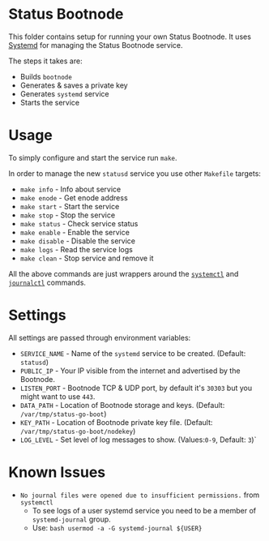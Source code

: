 # Status Bootnode

This folder contains setup for running your own Status Bootnode.
It uses [Systemd](https://www.freedesktop.org/wiki/Software/systemd/) for managing the Status Bootnode service.

The steps it takes are:

* Builds `bootnode`
* Generates & saves a private key
* Generates `systemd` service
* Starts the service

# Usage

To simply configure and start the service run `make`.

In order to manage the new `statusd` service you use other `Makefile` targets:

* `make info` - Info about service
* `make enode` - Get enode address
* `make start` - Start the service
* `make stop` - Stop the service
* `make status` - Check service status
* `make enable` - Enable the service
* `make disable` - Disable the service
* `make logs` - Read the service logs
* `make clean` - Stop service and remove it

All the above commands are just wrappers around the [`systemctl`](http://man7.org/linux/man-pages/man1/systemctl.1.html) and [`journalctl`](http://man7.org/linux/man-pages/man1/journalctl.1.html) commands.

# Settings

All settings are passed through environment variables:

* `SERVICE_NAME` - Name of the `systemd` service to be created. (Default: `statusd`)
* `PUBLIC_IP` - Your IP visible from the internet and advertised by the Bootnode.
* `LISTEN_PORT` - Bootnode TCP & UDP port, by default it's `30303` but you might want to use `443`.
* `DATA_PATH` - Location of Bootnode storage and keys. (Default: `/var/tmp/status-go-boot`)
* `KEY_PATH` - Location of Bootnode private key file. (Default: `/var/tmp/status-go-boot/nodekey`)
* `LOG_LEVEL` - Set level of log messages to show. (Values:`0-9`, Default: `3`)`

# Known Issues

* `No journal files were opened due to insufficient permissions.` from `systemctl`
  - To see logs of a user systemd service you need to be a member of `systemd-journal` group.
  - Use: `bash usermod -a -G systemd-journal ${USER}`
